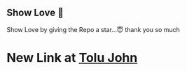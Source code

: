 
## Show Love 💓
Show Love by giving the Repo a star...😇
thank you so much

# New Link at [Tolu John](https://port.tolujohn.repl.co/)

